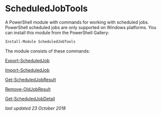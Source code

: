 # ScheduledJobTools

A PowerShell module with commands for working with scheduled jobs. PowerShell scheduled jobs are only supported on Windows platforms. You can install this module from the PowerShell Gallery:

```powershell
Install-Module ScheduledJobTools
```

The module consists of these commands:

[Export-ScheduledJob](/docs/Export-ScheduledJob.md )

[Import-ScheduledJob](/docs/Import-ScheduledJob.md)

[Get-ScheduledJobResult](/docs/Get-ScheduledJobrResult.md)

[Remove-OldJobResult](/docs/Remove-OldJobResult.md)

[Get-ScheduledJobDetail](/docs/Get-ScheduledJobDetail.md)

*last updated 23 October 2018*
